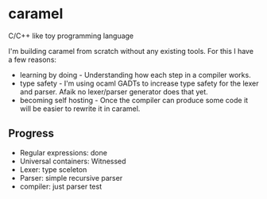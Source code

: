 caramel
=======

C/C++ like toy programming language


I'm building caramel from scratch without any existing tools. For this I have a few reasons:
  * learning by doing - Understanding how each step in a compiler works.
  * type safety - I'm using ocaml GADTs to increase type safety for the lexer and parser. Afaik no lexer/parser generator does that yet.
  * becoming self hosting - Once the compiler can produce some code it
  will be easier to rewrite it in caramel.

Progress
--------

  * Regular expressions: done
  * Universal containers: Witnessed
  * Lexer: type sceleton
  * Parser: simple recursive parser
  * compiler: just parser test

